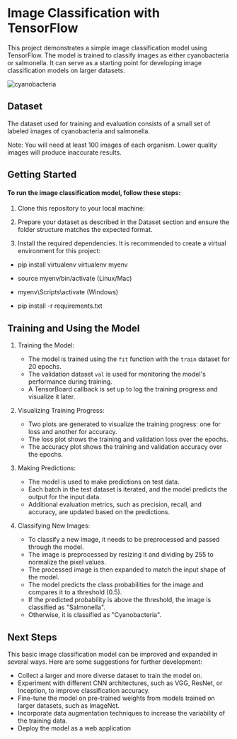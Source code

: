 
# Image Classification with TensorFlow

This project demonstrates a simple image classification model using TensorFlow. The model is trained to classify images as either cyanobacteria or salmonella. It can serve as a starting point for developing image classification models on larger datasets.

![cyanobacteria](https://cdn.myportfolio.com/4bebed9a-4022-46fc-83ca-66924fac1685/bee279e3-5d75-4935-84b9-8b1aca8c4d42_rw_1920.png?h=375a6b6f54e99c31987899389963f9d1)

## Dataset

The dataset used for training and evaluation consists of a small set of labeled images of cyanobacteria and salmonella.

Note: You will need at least 100 images of each organism. Lower quality images will produce inaccurate results. 

## Getting Started

#### To run the image classification model, follow these steps:

1. Clone this repository to your local machine: 

2. Prepare your dataset as described in the Dataset section and ensure the folder structure matches the expected format.

3. Install the required dependencies. It is recommended to create a virtual environment for this project:
- pip install virtualenv
virtualenv myenv

- source myenv/bin/activate (Linux/Mac)
- myenv\Scripts\activate (Windows)
- pip install -r requirements.txt


## Training and Using the Model


1. Training the Model:

    - The model is trained using the `fit` function with the `train` dataset for 20 epochs.
    - The validation dataset `val` is used for monitoring the model's performance during training.
    - A TensorBoard callback is set up to log the training progress and visualize it later.

2. Visualizing Training Progress:

    - Two plots are generated to visualize the training progress: one for loss and another for accuracy.
    - The loss plot shows the training and validation loss over the epochs.
    - The accuracy plot shows the training and validation accuracy over the epochs.

3. Making Predictions:

    - The model is used to make predictions on test data.
    - Each batch in the test dataset is iterated, and the model predicts the output for the input data.
    - Additional evaluation metrics, such as precision, recall, and accuracy, are updated based on the predictions.

4. Classifying New Images:

    - To classify a new image, it needs to be preprocessed and passed through the model.
    - The image is preprocessed by resizing it and dividing by 255 to normalize the pixel values.
    - The processed image is then expanded to match the input shape of the model.
    - The model predicts the class probabilities for the image and compares it to a threshold (0.5).
    - If the predicted probability is above the threshold, the image is classified as "Salmonella".
    - Otherwise, it is classified as "Cyanobacteria".

## Next Steps

This basic image classification model can be improved and expanded in several ways. Here are some suggestions for further development:

- Collect a larger and more diverse dataset to train the model on.
- Experiment with different CNN architectures, such as VGG, ResNet, or Inception, to improve classification accuracy.
- Fine-tune the model on pre-trained weights from models trained on larger datasets, such as ImageNet.
- Incorporate data augmentation techniques to increase the variability of the training data.
- Deploy the model as a web application



